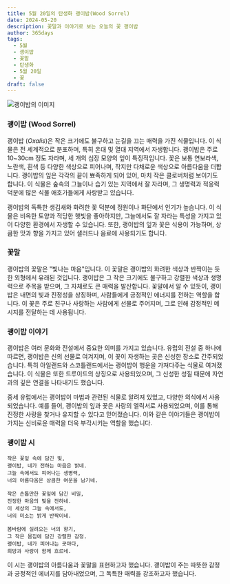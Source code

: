 ```yaml
---
title: 5월 20일의 탄생화 괭이밥(Wood Sorrel)
date: 2024-05-20
description: 꽃말과 이야기로 보는 오늘의 꽃 괭이밥
author: 365days
tags:
  - 5월
  - 괭이밥
  - 꽃말
  - 탄생화
  - 5월 20일
  - 꽃
draft: false
---
```


![괭이밥의 이미지](https://cdn.pixabay.com/photo/2015/08/25/09/31/oxalis-corniculata-906419_1280.jpg#center)


### 괭이밥 (Wood Sorrel)

괭이밥 (*Oxalis*)은 작은 크기에도 불구하고 눈길을 끄는 매력을 가진 식물입니다. 이 식물은 전 세계적으로 분포하며, 특히 온대 및 열대 지역에서 자생합니다. 괭이밥은 주로 10~30cm 정도 자라며, 세 개의 심장 모양의 잎이 특징적입니다. 꽃은 보통 연보라색, 노란색, 흰색 등 다양한 색상으로 피어나며, 작지만 다채로운 색상으로 아름다움을 더합니다. 괭이밥의 잎은 각각의 끝이 뾰족하게 되어 있어, 마치 작은 클로버처럼 보이기도 합니다. 이 식물은 숲속의 그늘이나 습기 있는 지역에서 잘 자라며, 그 생명력과 적응력 덕분에 많은 식물 애호가들에게 사랑받고 있습니다.

괭이밥의 독특한 생김새와 화려한 꽃 덕분에 정원이나 화단에서 인기가 높습니다. 이 식물은 비옥한 토양과 적당한 햇빛을 좋아하지만, 그늘에서도 잘 자라는 특성을 가지고 있어 다양한 환경에서 자생할 수 있습니다. 또한, 괭이밥의 잎과 꽃은 식용이 가능하며, 상큼한 맛과 향을 가지고 있어 샐러드나 음료에 사용되기도 합니다.

### 꽃말

괭이밥의 꽃말은 "빛나는 마음"입니다. 이 꽃말은 괭이밥의 화려한 색상과 반짝이는 듯한 외형에서 유래된 것입니다. 괭이밥은 그 작은 크기에도 불구하고 강렬한 색상과 생명력으로 주목을 받으며, 그 자체로도 큰 매력을 발산합니다. 꽃말에서 알 수 있듯이, 괭이밥은 내면의 빛과 진정성을 상징하며, 사람들에게 긍정적인 에너지를 전하는 역할을 합니다. 이 꽃은 주로 친구나 사랑하는 사람에게 선물로 주어지며, 그로 인해 감정적인 메시지를 전달하는 데 사용됩니다.

### 괭이밥 이야기

괭이밥은 여러 문화와 전설에서 중요한 의미를 가지고 있습니다. 유럽의 전설 중 하나에 따르면, 괭이밥은 신의 선물로 여겨지며, 이 꽃이 자생하는 곳은 신성한 장소로 간주되었습니다. 특히 아일랜드와 스코틀랜드에서는 괭이밥이 행운을 가져다주는 식물로 여겨졌습니다. 이 식물은 또한 드루이드의 상징으로 사용되었으며, 그 신성한 성질 때문에 자연과의 깊은 연결을 나타내기도 했습니다.

중세 유럽에서는 괭이밥이 마법과 관련된 식물로 알려져 있었고, 다양한 의식에서 사용되었습니다. 예를 들어, 괭이밥의 잎과 꽃은 사랑의 엘릭서로 사용되었으며, 이를 통해 진정한 사랑을 찾거나 유지할 수 있다고 믿어졌습니다. 이와 같은 이야기들은 괭이밥이 가지는 신비로운 매력을 더욱 부각시키는 역할을 했습니다.

### 괭이밥 시

```
작은 꽃잎 속에 담긴 빛,  
괭이밥, 네가 전하는 마음은 밝네.  
그늘 속에서도 피어나는 생명력,  
너의 아름다움은 상큼한 여운을 남기네.

작은 손톱만한 꽃잎에 담긴 비밀,  
진정한 마음의 빛을 전하네.  
이 세상의 그늘 속에서도,  
너의 미소는 밝게 반짝이네.

봄바람에 실려오는 너의 향기,  
그 작은 몸집에 담긴 강렬한 감정.  
괭이밥, 네가 피어나는 곳마다,  
희망과 사랑이 함께 흐르네.
```

이 시는 괭이밥의 아름다움과 꽃말을 표현하고자 했습니다. 괭이밥이 주는 따뜻한 감정과 긍정적인 에너지를 담아내었으며, 그 독특한 매력을 강조하고자 했습니다. 
